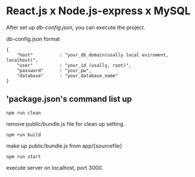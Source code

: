 React.js x Node.js-express x MySQL
==============================

After set up *db-config.json*, you can execute the project.

db-config.json format

```
{
	"host"			: "your_db_domain(usally local eviroment, localhost)",
	"user"			: "your_id (usally, root)",
	"password"		: "your_pw",
	"database"		: "your_database_name"
}
```

'package.json's command list up
---

```
npm run clean
```

remove public/bundle.js file for clean up setting.

```
npm run build
```

make up public/bundle.js from app/{sourcefile}

```
npm run start
```

execute server on localhost, port 3000.
